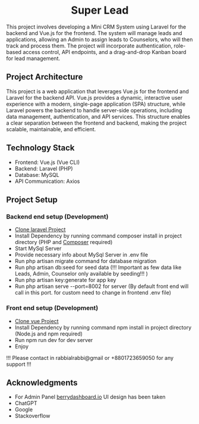 <h1 align="center">Super Lead</h1>

This project involves developing a Mini CRM System using Laravel for the backend and Vue.js for the frontend. The system will manage leads and applications, allowing an Admin to assign leads to Counselors, who will then track and process them. The project will incorporate authentication, role-based access control, API endpoints, and a drag-and-drop Kanban board for lead management.
## Project Architecture
This project is a web application that leverages Vue.js for the frontend and Laravel for the backend API. Vue.js provides a dynamic, interactive user experience with a modern, single-page application (SPA) structure, while Laravel powers the backend to handle server-side operations, including data management, authentication, and API services. This structure enables a clear separation between the frontend and backend, making the project scalable, maintainable, and efficient.

## Technology Stack
- Frontend: Vue.js (Vue CLI)
- Backend: Laravel (PHP)
- Database: MySQL
- API Communication: Axios

## Project Setup

### Backend end setup (Development)
- [ Clone laravel Project](https://github.com/rabbialrabbi/bheuni_back)
- Install Dependency by running command composer install in project directory (PHP and [Composer](https://getcomposer.org/download/) required)
- Start MySql Server
- Provide necessary info about MySql Server in .env file
- Run php artisan migrate command for database migration
- Run php artisan db:seed for seed data (!!! Important as few data like Leads, Admin, Counselor only available by seeding!!! )
- Run php artisan key:generate for app key
- Run php artisan serve --port=8002 for server (By default front end will call in this port. for custom need to change in frontend .env file)

### Front end setup (Development)
- [ Clone vue Project](https://github.com/rabbialrabbi/bheuni_front)
- Install Dependency by running command npm install in project directory (Node.js and npm required)
- Run npm run dev for dev server
- Enjoy

!!! Please contact in rabbialrabbi@gmail or +8801723659050 for any support !!!

## Acknowledgments
- For Admin Panel [berrydashboard.io](https://berrydashboard.io/vue/free/) UI design has been taken
- ChatGPT
- Google
- Stackoverflow
